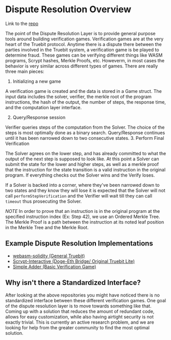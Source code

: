 # Dispute Resolution Overview

Link to the [repo](https://github.com/TrueBitFoundation/dispute-resolution-layer)

The point of the Dispute Resolution Layer is to provide general purpose tools around building verification games. Verification games are at the very heart of the Truebit protocol. Anytime there is a dispute there between the parties involved in the Truebit system, a verification game is be played to determine fraud. These games can be verifying different things like WASM programs, Scrypt hashes, Merkle Proofs, etc. Howeverm, in most cases the behavior is very similar across different types of games. There are really three main pieces:

1. Initializing a new game

A verification game is created and the data is stored in a Game struct. The input data includes the solver, verifier, the merkle root of the program instructions, the hash of the output, the number of steps, the response time, and the computation layer interface.

2. Query/Response session

Verifier queries steps of the computation from the Solver. The choice of the steps is most optimally done as a binary search. Query/Response continues until it has been narrowed down to two consecutive states. 
3. Perform Final Verification

The Solver agrees on the lower step, and has already committed to what the output of the next step is supposed to look like. At this point a Solver can submit the state for the lower and higher steps, as well as a merkle proof that the instruction for the state transition is a valid instruction in the original program. If everything checks out the Solver wins and the Verify loses. 

If a Solver is backed into a corner, where they've been narrowed down to two states and they know they will lose it is expected that the Solver will not call `performStepVerification` and the Verifier will wait till they can call `timeout` thus prosecuting the Solver.

*NOTE* In order to prove that an instruction is in the original program at the specified instruction index (Ex: Step 42), we use an Ordered Merkle Tree. The Merkle Proof is a path between the instruction at its noted leaf position in the Merkle Tree and the Merkle Root.

## Example Dispute Resolution Implementations

* [webasm-solidity (General Truebit)](https://github.com/TrueBitFoundation/webasm-solidity/blob/master/contracts/interactive2.sol)
* [Scrypt-Interactive (Doge-Eth Bridge/ Original Truebit Lite)](https://github.com/TrueBitFoundation/scrypt-interactive/blob/master/contracts/Verifier.sol)
* [Simple Adder (Basic Verification Game)](https://github.com/TrueBitFoundation/dispute-resolution-layer/blob/master/contracts/BasicVerificationGame.sol)

## Why isn't there a Standardized Interface?

After looking at the above repositories you might have noticed there is no standardized interface between these different verification games. One goal of the dispute resolution layer is to move towards something like that. Coming up with a solution that reduces the amount of redundant code, allows for easy customization, while also having airtight security is not exactly trivial. This is currently an active research problem, and we are looking for help from the greater community to find the most optimal solution. 